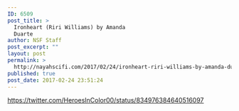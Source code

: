 ```yaml
---
ID: 6509
post_title: >
  Ironheart (Riri Williams) by Amanda
  Duarte
author: NSF Staff
post_excerpt: ""
layout: post
permalink: >
  http://nayahscifi.com/2017/02/24/ironheart-riri-williams-by-amanda-duarte/
published: true
post_date: 2017-02-24 23:51:24
---
```

https://twitter.com/HeroesInColor00/status/834976384640516097